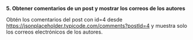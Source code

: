**5. Obtener comentarios de un post y mostrar los correos de los autores**

Obtén los comentarios del post con id=4 desde https://jsonplaceholder.typicode.com/comments?postId=4 y muestra solo los correos electrónicos de los autores.